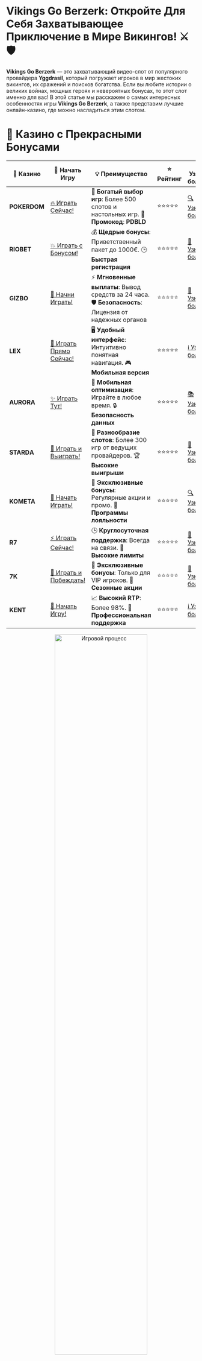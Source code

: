 # **Vikings Go Berzerk: Откройте Для Себя Захватывающее Приключение в Мире Викингов! ⚔️🛡️**

**Vikings Go Berzerk** — это захватывающий видео-слот от популярного провайдера **Yggdrasil**, который погружает игроков в мир жестоких викингов, их сражений и поисков богатства. Если вы любите истории о великих войнах, мощных героях и невероятных бонусах, то этот слот именно для вас! В этой статье мы расскажем о самых интересных особенностях игры **Vikings Go Berzerk**, а также представим лучшие онлайн-казино, где можно насладиться этим слотом.

# 🌟 Казино с Прекрасными Бонусами

| 🎲 **Казино** | 🔗 **Начать Игру** | 💡 **Преимущество** | ⭐ **Рейтинг** | 🔗 **Узнать больше** | 🆕 **Новая информация** |
|--------------|---------------------|---------------------|----------------|----------------------|-------------------------|
| **POKERDOM**  | [🔥 Играть Сейчас!](https://brandplay.link/4k77v2yx) | 🎉 **Богатый выбор игр**: Более 500 слотов и настольных игр. 🎁 **Промокод**: **PDBLD** | ⭐⭐⭐⭐⭐ | [🔍 Узнать больше](https://brandplay.link/4k77v2yx) | 🏆 **Победители турниров** получают эксклюзивные подарки! |
| **RIOBET**    | [💥 Играть с Бонусом!](https://brandplay.link/7xBLTPyj) | 💰 **Щедрые бонусы**: Приветственный пакет до 1000€. 🕒 **Быстрая регистрация** | ⭐⭐⭐⭐⭐ | [📖 Узнать больше](https://brandplay.link/7xBLTPyj) | 💬 **Поддержка 24/7** для комфортной игры в любое время! |
| **GIZBO**     | [🚀 Начни Играть!](https://brandplay.link/bprXw4YV) | ⚡ **Мгновенные выплаты**: Вывод средств за 24 часа. 🛡️ **Безопасность**: Лицензия от надежных органов | ⭐⭐⭐⭐⭐ | [📝 Узнать больше](https://brandplay.link/bprXw4YV) | 🔒 **SSL-шифрование** для максимальной безопасности данных игроков. |
| **LEX**       | [💎 Играть Прямо Сейчас!](https://brandplay.link/zW4hdDFV) | 🖥️ **Удобный интерфейс**: Интуитивно понятная навигация. 🎮 **Мобильная версия** | ⭐⭐⭐⭐⭐ | [ℹ️ Узнать больше](https://brandplay.link/zW4hdDFV) | 📱 **Поддержка всех мобильных устройств** для удобства игры в любом месте. |
| **AURORA**    | [✨ Играть Тут!](https://10trafic-stat2.com/click/668546556bcc6313411604bd/6766/13032/subaccount) | 📱 **Мобильная оптимизация**: Играйте в любое время. 🔒 **Безопасность данных** | ⭐⭐⭐⭐⭐ | [📚 Узнать больше](https://10trafic-stat2.com/click/668546556bcc6313411604bd/6766/13032/subaccount) | 🌍 **Международная лицензия** на деятельность в разных странах. |
| **STARDА**    | [🎉 Играть и Выиграть!](https://brandplay.link/fB7xwRFL) | 🎰 **Разнообразие слотов**: Более 300 игр от ведущих провайдеров. 🏆 **Высокие выигрыши** | ⭐⭐⭐⭐⭐ | [🔎 Узнать больше](https://brandplay.link/fB7xwRFL) | 🎉 **Ежемесячные турниры** с крупными призами! |
| **KOMETA**    | [🎁 Начать Играть!](https://brandplay.link/8ZymQJV8) | 🎁 **Эксклюзивные бонусы**: Регулярные акции и промо. 🔄 **Программы лояльности** | ⭐⭐⭐⭐⭐ | [🔍 Узнать больше](https://brandplay.link/8ZymQJV8) | 🌟 **Персонализированные предложения** для долгосрочных игроков. |
| **R7**        | [⚡ Играть Сейчас!](https://brandplay.link/bMd3Yjsw) | 🕒 **Круглосуточная поддержка**: Всегда на связи. 💸 **Высокие лимиты** | ⭐⭐⭐⭐⭐ | [📖 Узнать больше](https://brandplay.link/bMd3Yjsw) | 🎯 **Рейтинг игроков** для лучших участников. |
| **7K**        | [🎯 Играть и Побеждать!](https://brandplay.link/BvQyFShp) | 🌟 **Эксклюзивные бонусы**: Только для VIP игроков. 🎉 **Сезонные акции** | ⭐⭐⭐⭐⭐ | [📝 Узнать больше](https://brandplay.link/BvQyFShp) | 🥇 **Особые привилегии** для постоянных игроков. |
| **KENT**      | [🔑 Начать Игру!](https://brandplay.link/Fv2WP3js) | 📈 **Высокий RTP**: Более 98%. 💼 **Профессиональная поддержка** | ⭐⭐⭐⭐⭐ | [ℹ️ Узнать больше](https://brandplay.link/Fv2WP3js) | 💬 **Поддержка на нескольких языках** для удобства игроков. |

<div align="center"> <img src="https://i.pinimg.com/originals/1d/b3/25/1db325483acbe642c6d4e6fdd73a4988.gif" alt="Игровой процесс" width="70%"> </div>
---

# 🚀 Быстрые Выигрыши и Поддержка

| 🎲 **Казино** | 🔗 **Начать Игру** | 💡 **Преимущество** | ⭐ **Рейтинг** | 🔗 **Узнать больше** | 🆕 **Новая информация** |
|--------------|---------------------|---------------------|----------------|----------------------|-------------------------|
| **GAMA**      | [🎯 Играть Прямо Сейчас!](https://brandplay.link/j6NMKsDz) | 🔍 **Интуитивный интерфейс**: Легкость использования. 🏅 **Престижные турниры** | ⭐⭐⭐⭐☆ | [🔎 Узнать больше](https://brandplay.link/j6NMKsDz) | 🏆 **Турниры с большими призами** каждый месяц. |
| **ONION**     | [💥 Играть и Выигрывать!](https://brandplay.link/zBGRVpQ9) | 🤑 **Низкие ставки**: Идеально для начинающих. 🔄 **Быстрые выводы** | ⭐⭐⭐⭐☆ | [🔍 Узнать больше](https://brandplay.link/zBGRVpQ9) | 🎮 **Казино для новичков** с простыми правилами. |
| **ЧЕМПИОН**   | [🏅 Играть в Турнире!](https://temon-gter.cfd/go/lRq?p80412p304504pcc44t17455) | 🏅 **Лояльная программа**: Награды за активность. 🎁 **Ежемесячные бонусы** | ⭐⭐⭐⭐☆ | [📖 Узнать больше](https://temon-gter.cfd/go/lRq?p80412p304504pcc44t17455) | 🥇 **Турниры и лояльность** — каждый шаг вознаграждается. |
| **VAVADA**    | [🚀 Играть Без Ожидания!](https://vavadapartner.pro/?promo=ea5c9275-6854-4505-94fc-95ab18221945-linkb2) | 🚀 **Быстрая регистрация**: Начните играть мгновенно. 🔐 **Безопасные транзакции** | ⭐⭐⭐⭐☆ | [📝 Узнать больше](https://vavadapartner.pro/?promo=ea5c9275-6854-4505-94fc-95ab18221945-linkb2) | 🏆 **Программа для новых игроков** с бонусами за регистрацию. |
| **FRIENDS**   | [🎉 Играть и Развлекаться!](https://gofriends.mba/linkb2) | 🤝 **Социальные игры**: Играйте с друзьями. 🌐 **Мультиплатформенность** | ⭐⭐⭐⭐☆ | [ℹ️ Узнать больше](https://gofriends.mba/linkb2) | 🎮 **Играйте с друзьями** и зарабатывайте бонусы за совместные действия. |
| **1WIN**      | [⚡ Играть и Выигрывать!](https://brandplay.link/smXVpBbG) | 🏆 **Спортивные ставки**: Широкий выбор видов спорта. 💵 **Высокие коэффициенты** | ⭐⭐⭐⭐☆ | [📚 Узнать больше](https://brandplay.link/smXVpBbG) | ⚽ **Бонусы на спортивные ставки** для активных игроков. |
| **DRIP**      | [💥 Играть Сразу!](https://drp-ircp01.com/c07e6a3db) | 🌐 **Инновационные игры**: Новейшие игровые технологии. 🛡️ **Высокая безопасность** | ⭐⭐⭐⭐☆ | [🔎 Узнать больше](https://drp-ircp01.com/c07e6a3db) | 🔧 **Инновационные функции** для удобства игры. |
| **JOYCASINO** | [🎰 Играть И Побеждать!](https://rpc30.call2me.pro/?/ru/registration?apkpop=0&partner=p24970p3291217pc98f) | 🎁 **Приятные бонусы**: Ежедневные акции и подарки. 🕹️ **Разнообразие игр** | ⭐⭐⭐⭐☆ | [🔍 Узнать больше](https://rpc30.call2me.pro/?/ru/registration?apkpop=0&partner=p24970p3291217pc98f) | 🎉 **Щедрые фриспины** для новых игроков. |
| **PLAYFORTUNA** | [🔥 Играть С Бонусом!](https://fortunapromo.net/alt/playfortuna/registration?0dc4a9362a71feb7e3f165fb8e766f70) | 🎉 **Регулярные акции**: Бонусы, фриспины и многое другое. 🏅 **Турниры** | ⭐⭐⭐⭐☆ | [📚 Узнать больше](https://fortunapromo.net/alt/playfortuna/registration?0dc4a9362a71feb7e3f165fb8e766f70) | 🎯 **Выгодные предложения** на популярные игры. |
| **SYKAA**     | [💸 Играть Сейчас!](https://s-two-way.com/?source=linkb2&pid=30697) | 💸 **Доступные ставки**: Идеально для новичков. 🎁 **Щедрые бонусы** | ⭐⭐⭐⭐☆ | [🔍 Узнать больше](https://s-two-way.com/?source=linkb2&pid=30697) | 💥 **Акции с большими бонусами** для новичков и опытных игроков. |

<div align="center"> <img src="https://schaeffers-cdn.s3.amazonaws.com/images/default-source/schaeffers-cdn-images/default-images/sectors/bigstock-casino-gambling-concept-with-f-369012793.jpg?sfvrsn=493ad806_4" alt="Игровой процесс" width="70%"> </div>
---

# 💸 Казино с Привлекательными Программами Лояльности

| 🎲 **Казино** | 🔗 **Начать Игру** | 💡 **Преимущество** | ⭐ **Рейтинг** | 🔗 **Узнать больше** | 🆕 **Новая информация** |
|--------------|---------------------|---------------------|----------------|----------------------|-------------------------|
| **KOMETA**    | [🎯 Начни Играть!](https://brandplay.link/8ZymQJV8) | 🎁 **Эксклюзивные бонусы**: Регулярные акции и промо. 🔄 **Программы лояльности** | ⭐⭐⭐⭐⭐ | [🔍 Узнать больше](https://brandplay.link/8ZymQJV8) | 🌟 **Персонализированные предложения** для долгосрочных игроков. |
| **1Xslots**   | [🏅 Играть Прямо Сейчас!](https://brandplay.link/hSB1khtr) | 🎉 **Множество акций**: Еженедельные бонусы и турниры. 🛡️ **Безопасность** | ⭐⭐⭐⭐⭐ | [📚 Узнать больше](https://brandplay.link/hSB1khtr) | 🏅 **Награды за активность**: участники программы лояльности получают специальные привилегии. |
| **R7**        | [🚀 Играть Сейчас!](https://brandplay.link/bMd3Yjsw) | 🕒 **Круглосуточная поддержка**: Всегда на связи. 💸 **Высокие лимиты** | ⭐⭐⭐⭐⭐ | [📖 Узнать больше](https://brandplay.link/bMd3Yjsw) | 💬 **VIP-поддержка** для постоянных игроков с приоритетом. |

<div align="center"> <img src="https://i.pinimg.com/originals/1d/b3/25/1db325483acbe642c6d4e6fdd73a4988.gif" alt="Игровой процесс" width="70%"> </div>
---

## Что Такое Vikings Go Berzerk? 🏴‍☠️⚔️

**Vikings Go Berzerk** — это слот, который сочетает в себе элементы приключенческой игры, скандинавской мифологии и яркие бонусные функции. Игроки отправляются в путешествие с группой викингов, сталкиваясь с различными врагами, получая бонусы и сражаясь с мифическими существами. Слот стал очень популярным среди поклонников азартных игр благодаря своим ярким визуальным эффектам, увлекательному игровому процессу и множеству бонусных функций.

### Основные Характеристики Vikings Go Berzerk 🎰💥

1. **Тематика и Дизайн** 🏰
   Слот выполнен в стиле скандинавской мифологии, где главный акцент сделан на викингов. Каждое вращение сопровождается эпической музыкой и динамичными анимациями, что создает атмосферу сражений и приключений.

2. **Слот с 5 Барабанами и 4 Рядами** 🔄
   Игра имеет стандартную структуру с 5 барабанами и 4 рядами символов. Чтобы выиграть, вам нужно собрать комбинации одинаковых символов на активных линиях выплат.

3. **Режим "Berzerk" и Бонусные Функции** ⚔️
   В режиме "Berzerk" ваши викинги становятся еще сильнее, что увеличивает шансы на крупные выигрыши. Также в игре есть бесплатные вращения и множители, которые значительно повышают общий выигрыш.

4. **Символы и Бонусы** 🎁
   В **Vikings Go Berzerk** есть несколько специальных символов, включая:
   - **Wild**: заменяет другие символы для формирования выигрышных комбинаций.
   - **Free Spins**: запускают бесплатные вращения.
   - **Bonus**: активирует бонусную игру, где можно выиграть дополнительные деньги.

5. **Волатильность и RTP** 🎯
   **Vikings Go Berzerk** имеет среднюю волатильность, что означает, что выигрыши будут достаточно частыми, но не всегда крупными. RTP (возврат игроку) составляет около 96.1%, что дает хорошие шансы на прибыль.

## Бонусы и Фриспины в Vikings Go Berzerk 🎉💰

Одной из главных особенностей **Vikings Go Berzerk** является система бонусов и фриспинов. Для активации бесплатных вращений вам нужно собрать 3 или более символов Free Spins. Во время фриспинов викинги становятся более мощными и могут вызвать дополнительные бонусы, такие как множители или увеличение числа вращений.

### Режим "Berzerk" — Главная Фишка Слота! 🔥

Когда один из ваших викингов попадает в режим **"Berzerk"**, его сила значительно увеличивается, что дает дополнительные возможности для выигрыша. В этом режиме он может получить доступ к большему количеству бесплатных вращений и бонусных символов. Чем больше викингов в Berzerk-режиме, тем выше шансы на значительные выигрыши.

## Где Играть в Vikings Go Berzerk? 🎮

Если вы хотите испытать удачу в **Vikings Go Berzerk** и заработать реальные деньги, то вам нужно выбрать надежное онлайн-казино, которое предлагает эту игру. Ниже мы приведем лучшие онлайн-казино, где вы можете насладиться этим захватывающим слотом.

### 1. **Pokerdom** 🏆💎

**Pokerdom** — одно из самых популярных казино в России, которое предлагает большой выбор игр от различных провайдеров, включая **Yggdrasil** и слот **Vikings Go Berzerk**. Казино радует пользователей отличными бонусами, фриспинами и быстрыми выплатами.

#### Плюсы:
- Множество игр от **Yggdrasil**
- Регулярные бонусы и фриспины
- Удобные способы оплаты

#### Минусы:
- Доступность ограничена в некоторых регионах

### 2. **Riobet** 🎰🎉

**Riobet** — это еще одно популярное казино, которое предоставляет доступ к **Vikings Go Berzerk**. Казино радует не только отличными играми, но и системой бонусов, которая поможет вам увеличить ваш депозит.

#### Плюсы:
- Широкий выбор слотов от **Yggdrasil**
- Удобное мобильное приложение
- Отличная поддержка клиентов

#### Минусы:
- Ограниченные условия для игроков в некоторых странах

### 3. **Gizbo** 🌟💰

**Gizbo** — это надежное онлайн-казино, которое предлагает слоты от **Yggdrasil**, включая **Vikings Go Berzerk**. Казино славится хорошими бонусами и выгодными условиями для игроков.

#### Плюсы:
- Великолепные бонусы и акции
- Простота вывода средств
- Поддержка различных платежных систем

#### Минусы:
- Некоторые игровые ограничения для пользователей из других стран

## Заключение 🎯🎉

**Vikings Go Berzerk** — это невероятно увлекательный слот с потрясающей графикой, захватывающими бонусами и захватывающим игровым процессом. С этим слотом вы сможете пережить приключения с викингами, сражаться с мифическими существами и выигрывать солидные призы! Выбирайте онлайн-казино с этим слотом, пробуйте свою удачу и станьте настоящим викингом, который завоевывает богатства!

Играть в **Vikings Go Berzerk** можно в таких казино, как **Pokerdom**, **Riobet** и **Gizbo**, где вас ждут отличные бонусы и незабываемые впечатления от игры! 🏴‍☠️⚔️
